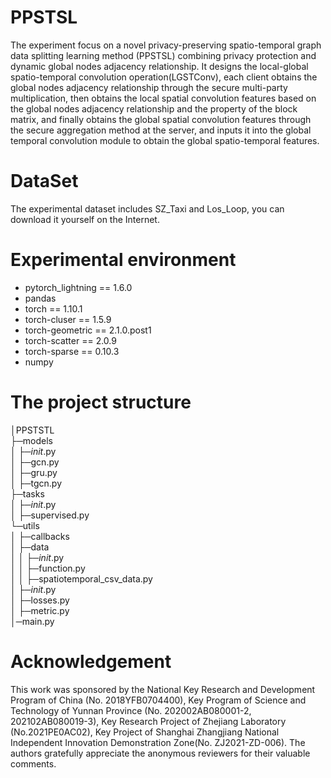 # PPSTSL
The experiment focus on a novel privacy-preserving spatio-temporal graph data splitting learning method (PPSTSL) combining privacy protection and dynamic global nodes adjacency relationship. It designs the local-global spatio-temporal convolution operation(LGSTConv), each client obtains the global nodes adjacency relationship through the secure multi-party multiplication, then obtains the local spatial convolution features based on the global nodes adjacency relationship and the property of the block matrix, and finally obtains the global spatial convolution features through the secure aggregation method at the server, and inputs it into the global temporal convolution module to obtain the global spatio-temporal features.

# DataSet
The experimental dataset includes SZ_Taxi and Los_Loop, you can download it yourself on the Internet.

# Experimental environment
* pytorch_lightning == 1.6.0
* pandas
* torch == 1.10.1
* torch-cluser == 1.5.9
* torch-geometric == 2.1.0.post1
* torch-scatter == 2.0.9
* torch-sparse == 0.10.3
* numpy

# The project structure

│PPSTSTL   
├─models  
│    ├─_init_.py  
│    ├─gcn.py  
│    ├─gru.py  
│    ├─tgcn.py  
├─tasks  
│    ├─_init_.py  
│    ├─supervised.py  
└─utils  
│    ├─callbacks  
│    ├─data  
│    │   ├─_init_.py   
│    │   ├─function.py   
│    │   ├─spatiotemporal_csv_data.py   
│    ├─_init_.py  
│    ├─losses.py  
│    ├─metric.py  
│─main.py

# Acknowledgement  
This work was sponsored by the National Key Research and Development Program of China (No. 2018YFB0704400), Key Program of Science and Technology of Yunnan Province (No. 202002AB080001-2, 202102AB080019-3), Key Research Project of Zhejiang Laboratory (No.2021PE0AC02), Key Project of Shanghai Zhangjiang National Independent Innovation Demonstration Zone(No. ZJ2021-ZD-006). The authors gratefully appreciate the anonymous reviewers for their valuable comments.
